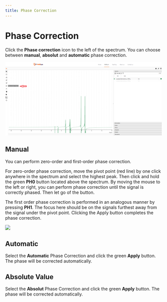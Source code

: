 ```yaml
---
title: Phase Correction
---
```


# Phase Correction

Click the **Phase correction** icon to the left of the spectrum. You can choose between **manual**, **absolut** and **automatic** phase correction.

![](./Phase_correction1.svg)

## Manual

You can perform zero-order and first-order phase correction.

For zero-order phase correction, move the pivot point (red line) by one click anywhere in the spectrum and select the highest peak. Then click and hold the green **PH0** button located above the spectrum. By moving the mouse to the left or right, you can perform phase correction until the signal is correctly phased. Then let go of the button.

The first order phase correction is performed in an analogous manner by pressing  **PH1**. The focus here should be on the signals furthest away from the signal under the pivot point. Clicking the Apply button completes the phase correction.

![](./phase_correction.gif)

## Automatic

Select the **Automatic** Phase Correction and click the green **Apply** button. The phase will be corrected automatically.

## Absolute Value

Select the **Absolut** Phase Correction and click the green **Apply** button. The phase will be corrected automatically.
